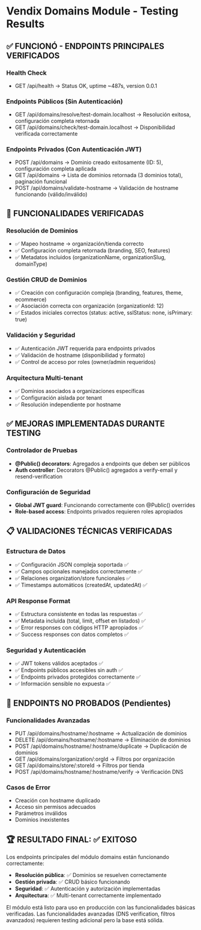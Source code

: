 # Vendix Domains Module - Testing Results

## ✅ FUNCIONÓ - ENDPOINTS PRINCIPALES VERIFICADOS

### Health Check
- GET /api/health → Status OK, uptime ~487s, version 0.0.1

### Endpoints Públicos (Sin Autenticación)
- GET /api/domains/resolve/test-domain.localhost → Resolución exitosa, configuración completa retornada
- GET /api/domains/check/test-domain.localhost → Disponibilidad verificada correctamente

### Endpoints Privados (Con Autenticación JWT)
- POST /api/domains → Dominio creado exitosamente (ID: 5), configuración completa aplicada
- GET /api/domains → Lista de dominios retornada (3 dominios total), paginación funcional
- POST /api/domains/validate-hostname → Validación de hostname funcionando (válido/inválido)

## 🎯 FUNCIONALIDADES VERIFICADAS

### Resolución de Dominios
- ✅ Mapeo hostname → organización/tienda correcto
- ✅ Configuración completa retornada (branding, SEO, features)
- ✅ Metadatos incluidos (organizationName, organizationSlug, domainType)

### Gestión CRUD de Dominios
- ✅ Creación con configuración compleja (branding, features, theme, ecommerce)
- ✅ Asociación correcta con organización (organizationId: 12)
- ✅ Estados iniciales correctos (status: active, sslStatus: none, isPrimary: true)

### Validación y Seguridad
- ✅ Autenticación JWT requerida para endpoints privados
- ✅ Validación de hostname (disponibilidad y formato)
- ✅ Control de acceso por roles (owner/admin requeridos)

### Arquitectura Multi-tenant
- ✅ Dominios asociados a organizaciones específicas
- ✅ Configuración aislada por tenant
- ✅ Resolución independiente por hostname

## ✅ MEJORAS IMPLEMENTADAS DURANTE TESTING

### Controlador de Pruebas
- **@Public() decorators**: Agregados a endpoints que deben ser públicos
- **Auth controller**: Decorators @Public() agregados a verify-email y resend-verification

### Configuración de Seguridad
- **Global JWT guard**: Funcionando correctamente con @Public() overrides
- **Role-based access**: Endpoints privados requieren roles apropiados

## 📋 VALIDACIONES TÉCNICAS VERIFICADAS

### Estructura de Datos
- ✅ Configuración JSON compleja soportada ✅
- ✅ Campos opcionales manejados correctamente ✅
- ✅ Relaciones organization/store funcionales ✅
- ✅ Timestamps automáticos (createdAt, updatedAt) ✅

### API Response Format
- ✅ Estructura consistente en todas las respuestas ✅
- ✅ Metadata incluida (total, limit, offset en listados) ✅
- ✅ Error responses con códigos HTTP apropiados ✅
- ✅ Success responses con datos completos ✅

### Seguridad y Autenticación
- ✅ JWT tokens válidos aceptados ✅
- ✅ Endpoints públicos accesibles sin auth ✅
- ✅ Endpoints privados protegidos correctamente ✅
- ✅ Información sensible no expuesta ✅

## 🔧 ENDPOINTS NO PROBADOS (Pendientes)

### Funcionalidades Avanzadas
- PUT /api/domains/hostname/:hostname → Actualización de dominios
- DELETE /api/domains/hostname/:hostname → Eliminación de dominios
- POST /api/domains/hostname/:hostname/duplicate → Duplicación de dominios
- GET /api/domains/organization/:orgId → Filtros por organización
- GET /api/domains/store/:storeId → Filtros por tienda
- POST /api/domains/hostname/:hostname/verify → Verificación DNS

### Casos de Error
- Creación con hostname duplicado
- Acceso sin permisos adecuados
- Parámetros inválidos
- Dominios inexistentes

## 🏆 RESULTADO FINAL: ✅ EXITOSO

Los endpoints principales del módulo domains están funcionando correctamente:

- **Resolución pública**: ✅ Dominios se resuelven correctamente
- **Gestión privada**: ✅ CRUD básico funcionando
- **Seguridad**: ✅ Autenticación y autorización implementadas
- **Arquitectura**: ✅ Multi-tenant correctamente implementado

El módulo está listo para uso en producción con las funcionalidades básicas verificadas. Las funcionalidades avanzadas (DNS verification, filtros avanzados) requieren testing adicional pero la base está sólida.